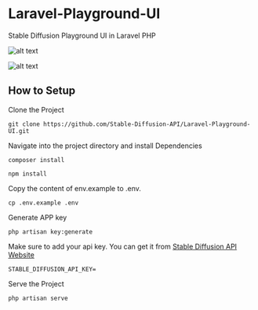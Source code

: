 # Laravel-Playground-UI
Stable Diffusion Playground UI in Laravel PHP

![alt text](https://stablediffusionapi.com//storage/generations/playground.jpeg)

![alt text](https://stablediffusionapi.com//storage/generations/playground1.jpeg)


## How to Setup 

Clone the Project
```
git clone https://github.com/Stable-Diffusion-API/Laravel-Playground-UI.git
```

Navigate into the project directory and install Dependencies 
```
composer install

npm install
```

Copy the content of env.example to .env.

```
cp .env.example .env
```

Generate APP key
```
php artisan key:generate
```

Make sure to add your api key. You can get it from [Stable Diffusion API Website](https://stablediffusionapi.com/)
```
STABLE_DIFFUSION_API_KEY=
```

Serve the Project
```
php artisan serve
```






